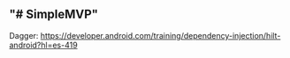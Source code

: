 <h2>"# SimpleMVP"</h2>

Dagger:
https://developer.android.com/training/dependency-injection/hilt-android?hl=es-419

